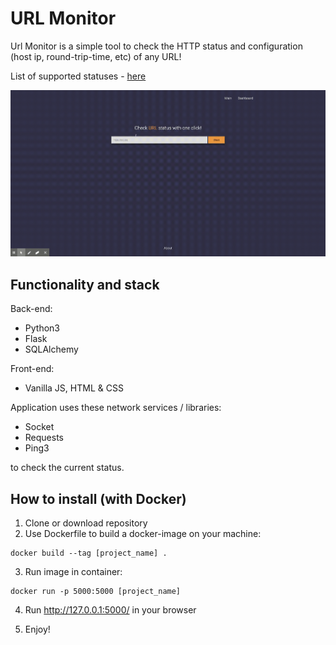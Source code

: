 # URL Monitor

Url Monitor is a simple tool to check the HTTP status and configuration (host ip, round-trip-time, etc) of any URL!

List of supported statuses - [here](https://github.com/dyeroshenko/url-monitor/blob/5a463da138d77c488687b919d04621eac9f1e1b9/components/status.py#L9) 

![image](https://raw.githubusercontent.com/dyeroshenko/url-monitor/master/screenshot.gif)


## Functionality and stack

Back-end:
 * Python3
 * Flask
 * SQLAlchemy

Front-end:
 * Vanilla JS, HTML & CSS 


  
Application uses these network services / libraries:
 * Socket
 * Requests 
 * Ping3 
 
to check the current status. 

## How to install (with Docker)

1. Clone or download repository
2. Use Dockerfile to build a docker-image on your machine:
```
docker build --tag [project_name] .
```
3. Run image in container: 
```
docker run -p 5000:5000 [project_name]
```
4. Run http://127.0.0.1:5000/ in your browser 

5. Enjoy! 
 
